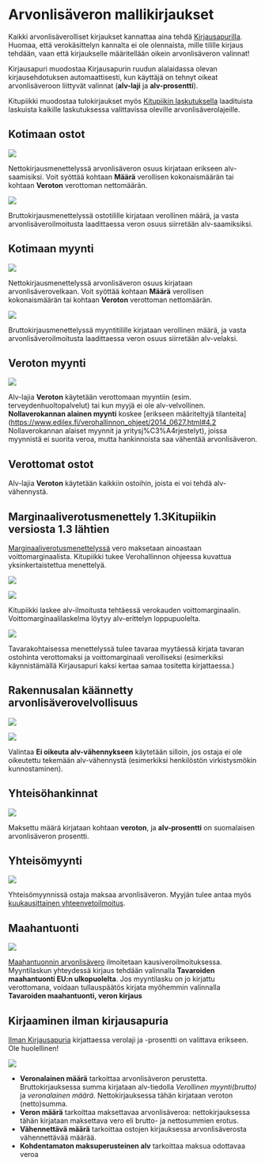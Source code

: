 # Arvonlisäveron mallikirjaukset

Kaikki arvonlisäverolliset kirjaukset kannattaa aina tehdä [Kirjausapurilla](/kirjaus/apuri). Huomaa, että verokäsittelyn kannalta ei ole olennaista, mille tilille kirjaus tehdään, vaan että kirjaukselle määritellään oikein arvonlisäveron valinnat!

Kirjausapuri muodostaa Kirjausapurin ruudun alalaidassa olevan kirjausehdotuksen automaattisesti, kun käyttäjä on tehnyt oikeat arvonlisäveroon liittyvät valinnat (**alv-laji** ja **alv-prosentti**).

Kitupiikki muodostaa tulokirjaukset myös [Kitupiikin laskutuksella](/laskutus) laadituista laskuista kaikille laskutuksessa valittavissa oleville arvonlisäverolajeille.

## Kotimaan ostot

![](nettoosto.png)

Nettokirjausmenettelyssä arvonlisäveron osuus kirjataan erikseen alv-saamisiksi. Voit syöttää kohtaan **Määrä** verollisen kokonaismäärän tai kohtaan **Veroton** verottoman nettomäärän.

![](bruttoosto.png)

Bruttokirjausmenettelyssä ostotilille kirjataan verollinen määrä, ja vasta arvonlisäveroilmoitusta laadittaessa veron osuus siirretään alv-saamiksiksi.

## Kotimaan myynti

![](nettomyynti.png)

Nettokirjausmenettelyssä arvonlisäveron osuus kirjataan arvonlisäverovelkaan. Voit syöttää kohtaan **Määrä** verollisen kokonaismäärän tai kohtaan **Veroton** verottoman nettomäärän.

![](bruttomyynti.png)

Bruttokirjausmenettelyssä myyntitilille kirjataan verollinen määrä, ja vasta arvonlisäveroilmoitusta laadittaessa veron osuus siirretään alv-velaksi.

## Veroton myynti

![](nollamyynti.png)

Alv-lajia **Veroton** käytetään verottomaan myyntiin (esim. terveydenhuoltopalvelut) tai kun myyjä ei ole alv-velvollinen. **Nollaverokannan alainen myynti** koskee [erikseen määriteltyjä tilanteita](https://www.edilex.fi/verohallinnon_ohjeet/2014_0627.html#4.2 Nollaverokannan alaiset myynnit ja yritysj%C3%A4rjestelyt), joissa myynnistä ei suorita veroa, mutta hankinnoista saa vähentää arvonlisäveron.

## Verottomat ostot

Alv-lajia **Veroton** käytetään kaikkiin ostoihin, joista ei voi tehdä alv-vähennystä.

## Marginaaliverotusmenettely <span class=ver>1.3<span class=selite>Kitupiikin versiosta 1.3 lähtien</span></span>

[Marginaaliverotusmenettelyssä](https://www.vero.fi/syventavat-vero-ohjeet/ohje-hakusivu/48682/k%C3%A4ytettyjen-tavaroiden-sek%C3%A4-taide--ker%C3%A4ily--ja-antiikkiesineiden-marginaaliverotusmenettely/) vero maksetaan ainoastaan voittomarginaalista. Kitupiikki tukee Verohallinnon ohjeessa kuvattua yksinkertaistettua menettelyä.

![](marginaaliosto.png)

![](marginaalimyynti.png)

Kitupiikki laskee alv-ilmoitusta tehtäessä verokauden voittomarginaalin. Voittomarginaalilaskelma löytyy alv-erittelyn loppupuolelta.

![](marginaalilaskelma.png)

Tavarakohtaisessa menettelyssä tulee tavaraa myytäessä kirjata tavaran ostohinta verottomaksi ja voittomarginaali verolliseksi (esimerkiksi käynnistämällä Kirjausapuri kaksi kertaa samaa tositetta kirjattaessa.)

## Rakennusalan käännetty arvonlisäverovelvollisuus

![](rakennusosto.png)

![](rakennusmyynti.png)

Valintaa **Ei oikeuta alv-vähennykseen** käytetään silloin, jos ostaja ei ole oikeutettu tekemään alv-vähennystä (esimerkiksi henkilöstön virkistysmökin kunnostaminen).

## Yhteisöhankinnat

![](palveluosto.png)

Maksettu määrä kirjataan kohtaan **veroton**, ja **alv-prosentti** on suomalaisen arvonlisäveron prosentti.

## Yhteisömyynti

![](yhteisomyynti.png)

Yhteisömyynnissä ostaja maksaa arvonlisäveron. Myyjän tulee antaa myös [kuukausittainen yhteenvetoilmoitus](https://www.vero.fi/syventavat-vero-ohjeet/ohje-hakusivu/48617/arvonlisaveron_yhteenvetoilmoituksen_an/).

## Maahantuonti

![](tuontialv.png)

[Maahantuonnin arvonlisävero](https://www.vero.fi/yritykset-ja-yhteisot/tietoa-yritysverotuksesta/arvonlisaverotus/ulkomaankaupan_arvonlisaverotus/maahantuonnin-arvonlisavero/) ilmoitetaan kausiveroilmoituksessa. Myyntilaskun yhteydessä kirjaus tehdään valinnalla **Tavaroiden maahantuonti EU:n ulkopuolelta**. Jos myyntilasku on jo kirjattu verottomana, voidaan tullauspäätös kirjata myöhemmin valinnalla **Tavaroiden maahantuonti, veron kirjaus**

## Kirjaaminen ilman kirjausapuria

[Ilman Kirjausapuria](/kirjaus/kasin) kirjattaessa verolaji ja -prosentti on valittava erikseen. Ole huolellinen!

![](alvvalinta.png)

* **Veronalainen määrä** tarkoittaa arvonlisäveron perustetta. Bruttokirjauksessa summa kirjataan alv-tiedolla *Verollinen myynti(brutto)* ja *veronalainen määrä*. Nettokirjauksessa tähän kirjataan veroton (netto)summa.
* **Veron määrä** tarkoittaa maksettavaa arvonlisäveroa: nettokirjauksessa tähän kirjataan maksettava vero eli brutto- ja nettosummien erotus.
* **Vähennettävä määrä** tarkoittaa ostojen kirjauksessa arvonlisäverosta vähennettävää määrää.
* **Kohdentamaton maksuperusteinen alv** tarkoittaa maksua odottavaa veroa
